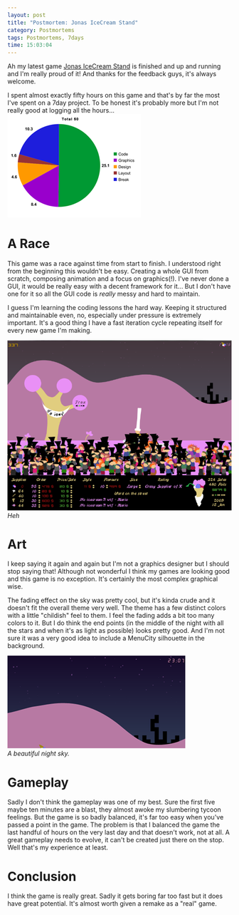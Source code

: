 ```yaml
---
layout: post
title: "Postmortem: Jonas IceCream Stand"
category: Postmortems
tags: Postmortems, 7days
time: 15:03:04
---
```

Ah my latest game [Jonas IceCream Stand](/blog/2009/11/25/jonas_icecream_stand/) is finished and up and running and I'm really proud of it! And thanks for the feedback guys, it's always welcome.

I spent almost exactly fifty hours on this game and that's by far the most I've spent on a 7day project. To be honest it's probably more but I'm not really good at logging all the hours...   
![](/images/games/icecreamgraph.png)

# A Race

This game was a race against time from start to finish. I understood right from the beginning this wouldn't be easy. Creating a whole GUI from scratch, composing animation and a focus on graphics(!). I've never done a GUI, it would be really easy with a decent framework for it... But I don't have one for it so all the GUI code is *really* messy and hard to maintain.

I guess I'm learning the coding lessons the hard way. Keeping it structured and maintainable even, no, especially under pressure is extremely important. It's a good thing I have a fast iteration cycle repeating itself for every new game I'm making.

![](/images/games/ops.png)  
*Heh*

# Art

I keep saying it again and again but I'm not a graphics designer but I should stop saying that! Although not wonderful I think my games are looking good and this game is no exception. It's certainly the most complex graphical wise.

The fading effect on the sky was pretty cool, but it's kinda crude and it doesn't fit the overall theme very well. The theme has a few distinct colors with a little "childish" feel to them. I feel the fading adds a bit too many colors to it. But I do think the end points (in the middle of the night with all the stars and when it's as light as possible) looks pretty good. And I'm not sure it was a very good idea to include a MenuCity silhouette in the background.

<div class="center">
  <img src="/images/games/skyatnight.png" /><br />
  <em>A beautiful night sky.</em>
</div>

# Gameplay

Sadly I don't think the gameplay was one of my best. Sure the first five maybe ten minutes are a blast, they almost awoke my slumbering tycoon feelings. But the game is so badly balanced, it's far too easy when you've passed a point in the game. The problem is that I balanced the game the last handful of hours on the very last day and that doesn't work, not at all. A great gameplay needs to evolve, it can't be created just there on the stop. Well that's my experience at least.

# Conclusion

I think the game is really great. Sadly it gets boring far too fast but it does have great potential. It's almost worth given a remake as a "real" game.

